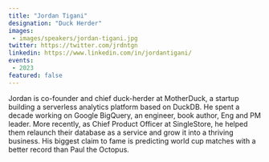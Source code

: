 ```yaml
---
title: "Jordan Tigani"
designation: "Duck Herder"
images:
 - images/speakers/jordan-tigani.jpg
twitter: https://twitter.com/jrdntgn
linkedin: https://www.linkedin.com/in/jordantigani/
events:
 - 2023
featured: false
---
```


Jordan is co-founder and chief duck-herder at MotherDuck, a startup building a serverless analytics platform based on DuckDB. He spent a decade working on Google BigQuery, an engineer, book author, Eng and PM leader. More recently, as Chief Product Officer at SingleStore, he helped them relaunch their database as a service and grow it into a thriving business. His biggest claim to fame is predicting world cup matches with a better record than Paul the Octopus.